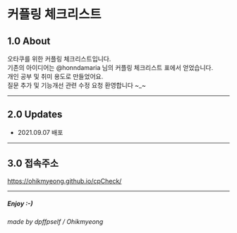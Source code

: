 커플링 체크리스트
===  

## 1.0 About
오타쿠를 위한 커플링 체크리스트입니다.   
기존의 아이디어는 @honndamaria 님의 커플링 체크리스트 표에서 얻었습니다.   
개인 공부 및 취미 용도로 만들었어요.   
질문 추가 및 기능개선 관련 수정 요청 환영합니다 ~_~

***
## 2.0 Updates
* 2021.09.07 배포

***
## 3.0 접속주소
https://ohikmyeong.github.io/cpCheck/


***
##### Enjoy :-)
###### made by dpffpself / Ohikmyeong 
